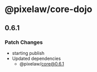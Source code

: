 # @pixelaw/core-dojo

## 0.6.1

### Patch Changes

- starting publish
- Updated dependencies
  - @pixelaw/core@0.6.1
